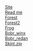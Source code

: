 <a href="https://lemon4ik6484.github.io/for_my_server/main.html">Site</a><br>
<a href="https://lemon4ik6484.github.io/for_my_server/">Read me</a><br>
<a href="https://lemon4ik6484.github.io/for_my_server/12.jpg">Forest</a><br>
<a href="https://lemon4ik6484.github.io/for_my_server/52.jpg">Forest2</a><br>
<a href="https://lemon4ik6484.github.io/for_my_server/downloadfile.png">Frog</a><br>
<a href="https://lemon4ik6484.github.io/for_my_server/Бобринкс.png">Bobr_winx</a><br>
<a href="https://lemon4ik6484.github.io/for_my_server/ЧВК%20курва.png">Bobr_redan</a><br>
<a href="https://lemon4ik6484.github.io/for_my_server/Skint.zip">Skint.zip</a><br>
<a href=""></a><br>
<a href=""></a><br>
<a href=""></a><br>

